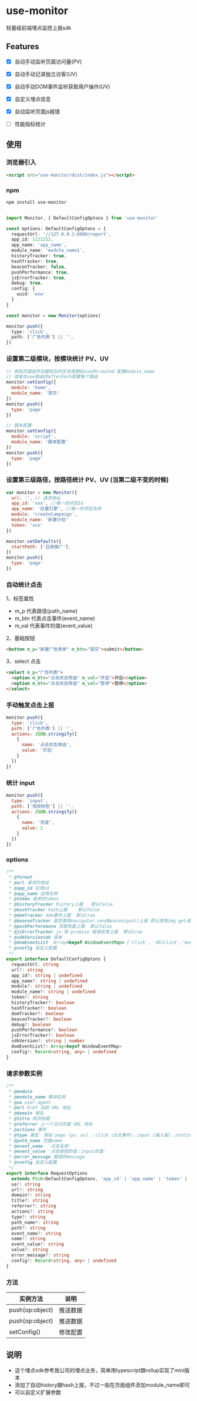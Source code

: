 
# use-monitor
轻量级前端埋点监控上报sdk

## Features 
- [x] 自动手动监听页面访问量(PV)
- [x] 自动手动记录独立访客(UV)
- [x] 自动手动DOM事件监听获取用户操作(UV)
- [x] 自定义埋点信息
- [x] 自动监听页面js报错
- [ ]  性能指标统计


## 使用

### 浏览器引入
```html
<script src="use-monitor/dist/index.js"></script>
```
### npm

```bash
npm install use-monitor
```

```typescript

import Monitor, { DefaultConfigOptons } from 'use-monitor'

const options: DefaultConfigOptons = {
  requestUrl: '//127.0.0.1:8080/report',
  app_id: 1121212,
  app_name: 'app_name',
  module_name: 'module_name1',
  historyTracker: true,
  hashTracker: true,
  beaconTracker: false,
  pushPerformance: true,
  jsErrorTracker: true,
  debug: true,
  config: {
    uuid: 'wsw'
  }
}

const monitor = new Monitor(options)

monitor.push({
  type: 'click',
  path: ['广告列表'] || '',
})

```
### 设置第二级模块，按模块统计 PV、UV 

```js
// 例如页面组件创建前后的生命周期如vue的created 配置module_name
// 或者在vue路由的afterEach配置每个路由
monitor.setConfig({
  module: 'home',
  module_name: '首页'
})
monitor.push({
  type: 'page'
})

// 脚本配置
monitor.setConfig({
  module: 'script',
  module_name: '脚本配置'
})
monitor.push({
  type: 'page'
})
```

### 设置第三级路径，按路径统计 PV、UV (当第二级不变的时候)

```js
var monitor = new Monitor({
  url: '', // 请求地址
  app_id: 'xxx', //唯一的项目Id
  app_name: '巨量引擎', //唯一的项目名称
  module: 'createCampaign',
  module_name: '新建计划'
  token: 'xxx'
})

monitor.setDefaults({
  startPath: ['应用推广'],
})
monitor.push({
  type: 'page'
})
```

### 自动统计点击
1、标签属性

- m_p 代表路径(path_name)
- m_btn 代表点击事件(event_name)
- m_val 代表事件的值(event_value)

2、基础按钮

```html
<button m_p="新建广告表单" m_btn="提交">submit</button>
```

3、select 点击

```html
<select m_p="广告列表">
  <option m_btn="点击状态筛选" m_val="开启">开启</option>
  <option m_btn="点击状态筛选" m_val="暂停">暂停</option>
</select>
```
### 手动触发点击上报

```js
monitor.push({
  type: 'click',
  path: ['广告列表'] || '',
  actions: JSON.stringify([
    {
      name: '点击状态筛选',
      value: '开启'
    }
  ])
})
```

### 统计 input

```js
monitor.push({
  type: 'input',
  path: ['视频校色'] || '',
  actions: JSON.stringify([
    {
      name: '亮度',
      value: 2
    }
  ])
})
```


### options

```typescript
/**
 * @format
 * @url 请求的地址
 * @app_id 应用id
 * @app_name 应用名称
 * @token 请求的token
 * @historyTracker history上报   默认false
 * @hashTracker hash上报    默认false
 * @domTracker dom事件上报  默认true
 * @beaconTracker 是否使用navigator.sendBeacon(post)上报 默认使用img get请求 
 * @pushPerformance 页面性能上报  默认false
 * @jsErrorTracker js 和 promise 报错异常上报  默认true
 * @sdkVersionsdk 版本
 * @domEventList  Array<keyof WindowEventMap> ['click', 'dblclick','mousedown'] 默认['click']
 * @config 自定义配置
 */
export interface DefaultConfigOptons {
  requestUrl: string
  url?: string
  app_id?: string | undefined
  app_name?: string | undefined
  module?: string | undefined
  module_name?: string | undefined
  token?: string
  historyTracker?: boolean
  hashTracker?: boolean
  domTracker?: boolean
  beaconTracker?: boolean
  debug?: boolean
  pushPerformance?: boolean
  jsErrorTracker?: boolean
  sdkVersion?: string | number
  domEventList?: Array<keyof WindowEventMap>
  config?: Record<string, any> | undefined
}
```

### 请求参数实例

```typescript
/**
 * @module
 * @module_name 模块名称
 * @ua user-agent
 * @url href 当前 URL 地址
 * @domain 域名
 * @title 网页标题
 * @referrer 上一个访问页面 URL 地址
 * @actions 事件
 * @type 类型  例如 page (pv、uv) ，click（点击事件），input (输入框)，statistics (自定义统计)
 * @path_name 页面name
 * @event_name  '点击名称'
 * @event_value '点击按钮的值｜input的值'
 * @error_message 报错的message
 * @config 自定义配置
 */
export interface RequestOptions
  extends Pick<DefaultConfigOptons, 'app_id' | 'app_name' | 'token' | 'module' | 'module_name'> {
  ua?: string
  url?: string
  domain?: string
  title?: string
  referrer?: string
  actions?: string
  type?: string
  path_name?: string
  path?: string
  event_name?: string
  name?: string
  event_value?: string
  value?: string
  error_message?: string
  config?: Record<string, any> | undefined
}
```

### 方法

| 实例方法                          |说明                     |
| ---------------------------------| -----------------------|
| push(op:object)                  | 推送数据                |
| push(op:object)                  | 推送数据                |
| setConfig()                      | 修改配置                |


## 说明
- 这个埋点sdk参考我公司的埋点业务，简单用typescript跟rollup实现了mini版本
- 添加了自动history跟hash上报，不过一般在页面组件添加module_name即可
- 可以自定义扩展参数
